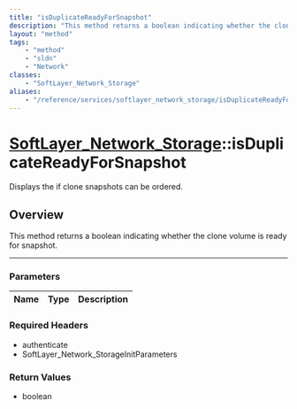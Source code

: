 ```yaml
---
title: "isDuplicateReadyForSnapshot"
description: "This method returns a boolean indicating whether the clone volume is ready for snapshot."
layout: "method"
tags:
    - "method"
    - "sldn"
    - "Network"
classes:
    - "SoftLayer_Network_Storage"
aliases:
    - "/reference/services/softlayer_network_storage/isDuplicateReadyForSnapshot"
---
```

# [SoftLayer_Network_Storage](/reference/services/SoftLayer_Network_Storage)::isDuplicateReadyForSnapshot


Displays the if clone snapshots can be ordered.


## Overview 
This method returns a boolean indicating whether the clone volume is ready for snapshot. 

-----

### Parameters 
|Name | Type | Description |
| --- | --- | --- |


### Required Headers
* authenticate
* SoftLayer_Network_StorageInitParameters


### Return Values
* boolean




